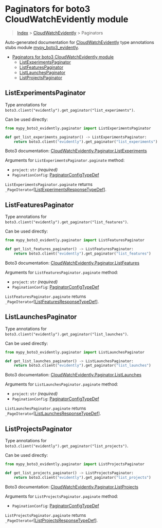 # Paginators for boto3 CloudWatchEvidently module

> [Index](..) > [CloudWatchEvidently](.) > Paginators

Auto-generated documentation for
[CloudWatchEvidently](https://boto3.amazonaws.com/v1/documentation/api/latest/reference/services/evidently.html#CloudWatchEvidently)
type annotations stubs module
[mypy_boto3_evidently](https://pypi.org/project/mypy-boto3-evidently/).

- [Paginators for boto3 CloudWatchEvidently module](#paginators-for-boto3-cloudwatchevidently-module)
  - [ListExperimentsPaginator](#listexperimentspaginator)
  - [ListFeaturesPaginator](#listfeaturespaginator)
  - [ListLaunchesPaginator](#listlaunchespaginator)
  - [ListProjectsPaginator](#listprojectspaginator)

## ListExperimentsPaginator

Type annotations for
`boto3.client("evidently").get_paginator("list_experiments")`.

Can be used directly:

```python
from mypy_boto3_evidently.paginator import ListExperimentsPaginator

def get_list_experiments_paginator() -> ListExperimentsPaginator:
    return boto3.client("evidently").get_paginator("list_experiments")
```

Boto3 documentation:
[CloudWatchEvidently.Paginator.ListExperiments](https://boto3.amazonaws.com/v1/documentation/api/latest/reference/services/evidently.html#CloudWatchEvidently.Paginator.ListExperiments)

Arguments for `ListExperimentsPaginator.paginate` method:

- `project`: `str` *(required)*
- `PaginationConfig`:
  [PaginatorConfigTypeDef](./type_defs.md#paginatorconfigtypedef)

`ListExperimentsPaginator.paginate` returns
`_PageIterator`\[[ListExperimentsResponseTypeDef](./type_defs.md#listexperimentsresponsetypedef)\].

## ListFeaturesPaginator

Type annotations for
`boto3.client("evidently").get_paginator("list_features")`.

Can be used directly:

```python
from mypy_boto3_evidently.paginator import ListFeaturesPaginator

def get_list_features_paginator() -> ListFeaturesPaginator:
    return boto3.client("evidently").get_paginator("list_features")
```

Boto3 documentation:
[CloudWatchEvidently.Paginator.ListFeatures](https://boto3.amazonaws.com/v1/documentation/api/latest/reference/services/evidently.html#CloudWatchEvidently.Paginator.ListFeatures)

Arguments for `ListFeaturesPaginator.paginate` method:

- `project`: `str` *(required)*
- `PaginationConfig`:
  [PaginatorConfigTypeDef](./type_defs.md#paginatorconfigtypedef)

`ListFeaturesPaginator.paginate` returns
`_PageIterator`\[[ListFeaturesResponseTypeDef](./type_defs.md#listfeaturesresponsetypedef)\].

## ListLaunchesPaginator

Type annotations for
`boto3.client("evidently").get_paginator("list_launches")`.

Can be used directly:

```python
from mypy_boto3_evidently.paginator import ListLaunchesPaginator

def get_list_launches_paginator() -> ListLaunchesPaginator:
    return boto3.client("evidently").get_paginator("list_launches")
```

Boto3 documentation:
[CloudWatchEvidently.Paginator.ListLaunches](https://boto3.amazonaws.com/v1/documentation/api/latest/reference/services/evidently.html#CloudWatchEvidently.Paginator.ListLaunches)

Arguments for `ListLaunchesPaginator.paginate` method:

- `project`: `str` *(required)*
- `PaginationConfig`:
  [PaginatorConfigTypeDef](./type_defs.md#paginatorconfigtypedef)

`ListLaunchesPaginator.paginate` returns
`_PageIterator`\[[ListLaunchesResponseTypeDef](./type_defs.md#listlaunchesresponsetypedef)\].

## ListProjectsPaginator

Type annotations for
`boto3.client("evidently").get_paginator("list_projects")`.

Can be used directly:

```python
from mypy_boto3_evidently.paginator import ListProjectsPaginator

def get_list_projects_paginator() -> ListProjectsPaginator:
    return boto3.client("evidently").get_paginator("list_projects")
```

Boto3 documentation:
[CloudWatchEvidently.Paginator.ListProjects](https://boto3.amazonaws.com/v1/documentation/api/latest/reference/services/evidently.html#CloudWatchEvidently.Paginator.ListProjects)

Arguments for `ListProjectsPaginator.paginate` method:

- `PaginationConfig`:
  [PaginatorConfigTypeDef](./type_defs.md#paginatorconfigtypedef)

`ListProjectsPaginator.paginate` returns
`_PageIterator`\[[ListProjectsResponseTypeDef](./type_defs.md#listprojectsresponsetypedef)\].
